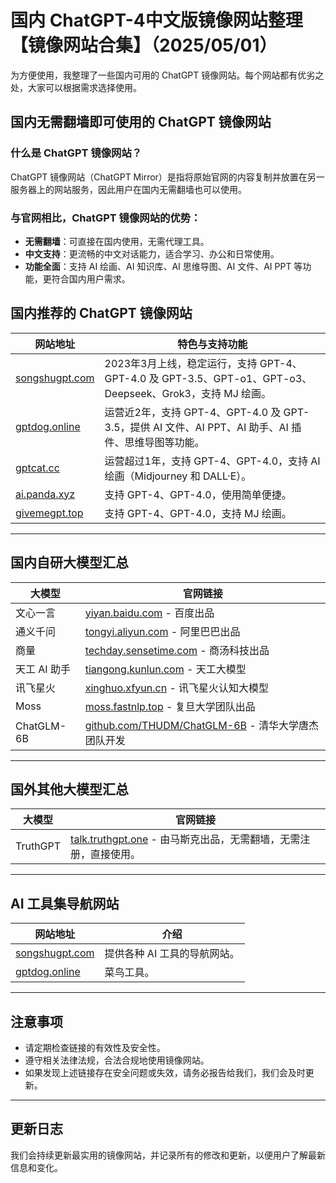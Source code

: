 # 国内 ChatGPT-4中文版镜像网站整理【镜像网站合集】（2025/05/01）

为方便使用，我整理了一些国内可用的 ChatGPT 镜像网站。每个网站都有优劣之处，大家可以根据需求选择使用。

## 国内无需翻墙即可使用的 ChatGPT 镜像网站

### 什么是 ChatGPT 镜像网站？
ChatGPT 镜像网站（ChatGPT Mirror）是指将原始官网的内容复制并放置在另一服务器上的网站服务，因此用户在国内无需翻墙也可以使用。

### 与官网相比，ChatGPT 镜像网站的优势：
- **无需翻墙**：可直接在国内使用，无需代理工具。
- **中文支持**：更流畅的中文对话能力，适合学习、办公和日常使用。
- **功能全面**：支持 AI 绘画、AI 知识库、AI 思维导图、AI 文件、AI PPT 等功能，更符合国内用户需求。

## 国内推荐的 ChatGPT 镜像网站

| 网站地址 | 特色与支持功能 |
|----------|------------------------------------------------|
| [songshugpt.com](https://songshugpt.com/) | 2023年3月上线，稳定运行，支持 GPT-4、GPT-4.0 及 GPT-3.5、GPT-o1、GPT-o3、Deepseek、Grok3，支持 MJ 绘画。 |
| [gptdog.online](https://gptdog.online) | 运营近2年，支持 GPT-4、GPT-4.0 及 GPT-3.5，提供 AI 文件、AI PPT、AI 助手、AI 插件、思维导图等功能。 |
| [gptcat.cc](https://gptcat.cc/) | 运营超过1年，支持 GPT-4、GPT-4.0，支持 AI 绘画（Midjourney 和 DALL·E）。 |
| [ai.panda.xyz](https://ai.panda.xyz) | 支持 GPT-4、GPT-4.0，使用简单便捷。 |
| [givemegpt.top](https://givemegpt.top) | 支持 GPT-4、GPT-4.0，支持 MJ 绘画。 |

---

## 国内自研大模型汇总

| 大模型 | 官网链接 |
|--------|------------------------------------------------|
| 文心一言 | [yiyan.baidu.com](https://yiyan.baidu.com/) - 百度出品 |
| 通义千问 | [tongyi.aliyun.com](https://tongyi.aliyun.com/) - 阿里巴巴出品 |
| 商量 | [techday.sensetime.com](https://techday.sensetime.com/) - 商汤科技出品 |
| 天工 AI 助手 | [tiangong.kunlun.com](https://tiangong.kunlun.com/) - 天工大模型 |
| 讯飞星火 | [xinghuo.xfyun.cn](https://xinghuo.xfyun.cn/) - 讯飞星火认知大模型 |
| Moss | [moss.fastnlp.top](https://moss.fastnlp.top/) - 复旦大学团队出品 |
| ChatGLM-6B | [github.com/THUDM/ChatGLM-6B](https://github.com/THUDM/ChatGLM-6B) - 清华大学唐杰团队开发 |

---

## 国外其他大模型汇总

| 大模型 | 官网链接 |
|--------|------------------------------------------------|
| TruthGPT | [talk.truthgpt.one](https://talk.truthgpt.one/) - 由马斯克出品，无需翻墙，无需注册，直接使用。 |

---

## AI 工具集导航网站

| 网站地址 | 介绍 |
|----------|------------------------------------------------|
| [songshugpt.com](https://songshugpt.com/) | 提供各种 AI 工具的导航网站。 |
| [gptdog.online](https://gptdog.online) | 菜鸟工具。 |

---

## 注意事项
- 请定期检查链接的有效性及安全性。
- 遵守相关法律法规，合法合规地使用镜像网站。
- 如果发现上述链接存在安全问题或失效，请务必报告给我们，我们会及时更新。

---

## 更新日志
我们会持续更新最实用的镜像网站，并记录所有的修改和更新，以便用户了解最新信息和变化。
